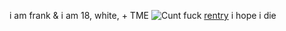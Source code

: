 i am frank & i am 18, white, + TME
![Cunt](https://i.imgur.com/yJt2IUz.jpg)
fuck [rentry](https://rentry.co/franklikes) i hope i die